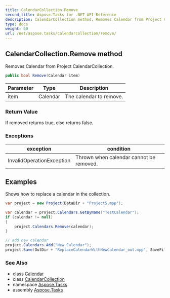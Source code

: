 ```yaml
---
title: CalendarCollection.Remove
second_title: Aspose.Tasks for .NET API Reference
description: CalendarCollection method. Removes Calendar from Project CalendarCollection
type: docs
weight: 60
url: /net/aspose.tasks/calendarcollection/remove/
---
```

## CalendarCollection.Remove method

Removes Calendar from Project CalendarCollection.

```csharp
public bool Remove(Calendar item)
```

| Parameter | Type | Description |
| --- | --- | --- |
| item | Calendar | The calendar to remove. |

### Return Value

If removed returns true, else returns false.

### Exceptions

| exception | condition |
| --- | --- |
| InvalidOperationException | Thrown when calendar cannot be removed. |

## Examples

Shows how to replace a calendar in the collection.

```csharp
var project = new Project(DataDir + "Project5.mpp");

var calendar = project.Calendars.GetByName("TestCalendar");
if (calendar != null)
{
    project.Calendars.Remove(calendar);
}

// add new calendar
project.Calendars.Add("New Calendar");
project.Save(OutDir + "ReplaceCalendarWithNewCalendar_out.mpp", SaveFileFormat.Mpp);
```

### See Also

* class [Calendar](../../calendar/)
* class [CalendarCollection](../)
* namespace [Aspose.Tasks](../../calendarcollection/)
* assembly [Aspose.Tasks](../../../)



